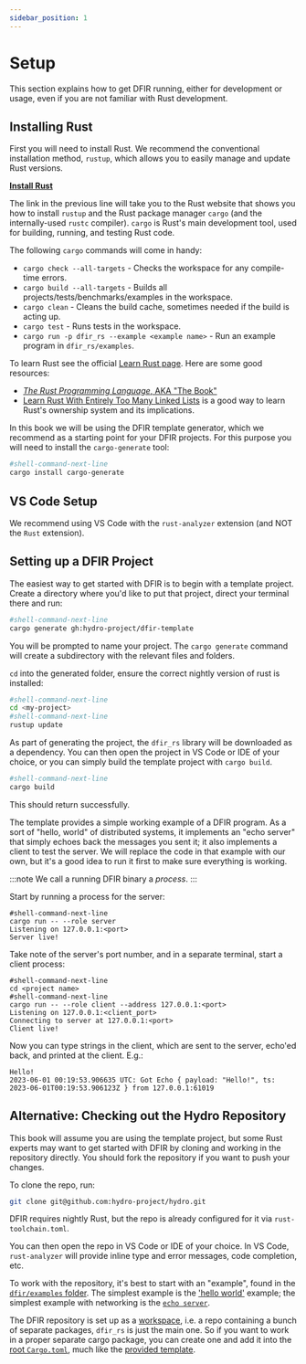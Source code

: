 ```yaml
---
sidebar_position: 1
---
```


# Setup

This section explains how to get DFIR running, either for development or
usage, even if you are not familiar with Rust development.

## Installing Rust

First you will need to install Rust. We recommend the conventional installation
method, `rustup`, which allows you to easily manage and update Rust versions.

[**Install Rust**](https://www.rust-lang.org/tools/install)

The link in the previous line will take you to the Rust website that shows you how to
install `rustup` and the Rust package manager `cargo` (and the
internally-used `rustc` compiler). `cargo` is Rust's main development tool,
used for building, running, and testing Rust code.

The following `cargo` commands will come in handy:
* `cargo check --all-targets` - Checks the workspace for any compile-time
  errors.
* `cargo build --all-targets` - Builds all projects/tests/benchmarks/examples
  in the workspace.
* `cargo clean` - Cleans the build cache, sometimes needed if the build is
  acting up.
* `cargo test` - Runs tests in the workspace.
* `cargo run -p dfir_rs --example <example name>` - Run an example program in
  `dfir_rs/examples`.

To learn Rust see the official [Learn Rust page](https://www.rust-lang.org/learn).
Here are some good resources:
* [_The Rust Programming Language_, AKA "The Book"](https://doc.rust-lang.org/book/)
* [Learn Rust With Entirely Too Many Linked Lists](https://rust-unofficial.github.io/too-many-lists/)
  is a good way to learn Rust's ownership system and its
  implications.

In this book we will be using the DFIR template generator, which we recommend
as a starting point for your DFIR projects. For this purpose you
will need to install the `cargo-generate` tool:
```bash
#shell-command-next-line
cargo install cargo-generate
```

## VS Code Setup

We recommend using VS Code with the `rust-analyzer` extension (and NOT the
`Rust` extension).

## Setting up a DFIR Project
The easiest way to get started with DFIR is to begin with a template project.
Create a directory where you'd like to put that project, direct your terminal there and run:
```bash
#shell-command-next-line
cargo generate gh:hydro-project/dfir-template
```
You will be prompted to name your project. The `cargo generate` command will create a subdirectory
with the relevant files and folders.

`cd` into the generated folder, ensure the correct nightly version of rust is installed:
```bash
#shell-command-next-line
cd <my-project>
#shell-command-next-line
rustup update
```

As part of generating the project, the `dfir_rs` library will be downloaded as a dependency.
You can then open the project in VS Code or IDE of your choice, or
you can simply build the template project with `cargo build`.
```bash
#shell-command-next-line
cargo build
```
This should return successfully.

The template provides a simple working example of a DFIR program.
As a sort of "hello, world" of distributed systems, it implements an "echo server" that
simply echoes back the messages you sent it; it also implements a client to test the server.
We will replace the code in that example with our own, but it's a good idea to run it first to make sure everything is working.

:::note
We call a running DFIR binary a *process*.
:::

Start by running a process for the server:
```console
#shell-command-next-line
cargo run -- --role server
Listening on 127.0.0.1:<port>
Server live!
```

Take note of the server's port number, and in a separate terminal, start a client process:
```console
#shell-command-next-line
cd <project name>
#shell-command-next-line
cargo run -- --role client --address 127.0.0.1:<port>
Listening on 127.0.0.1:<client_port>
Connecting to server at 127.0.0.1:<port>
Client live!
```
Now you can type strings in the client, which are sent to the server, echo'ed back, and printed at the client. E.g.:
```console
Hello!
2023-06-01 00:19:53.906635 UTC: Got Echo { payload: "Hello!", ts: 2023-06-01T00:19:53.906123Z } from 127.0.0.1:61019
```

## Alternative: Checking out the Hydro Repository

This book will assume you are using the template project, but some
Rust experts may want to get started with DFIR by cloning and working in the
repository directly.
You should fork the repository if you want to push your
changes.

To clone the repo, run:
```bash
git clone git@github.com:hydro-project/hydro.git
```
DFIR requires nightly Rust, but the repo is already configured for it via
`rust-toolchain.toml`.

You can then open the repo in VS Code or IDE of your choice. In VS Code, `rust-analyzer`
will provide inline type and error messages, code completion, etc.

To work with the repository, it's best to start with an "example", found in the
[`dfir/examples` folder](https://github.com/hydro-project/hydro/tree/main/dfir_rs/examples).
The simplest example is the
['hello world'](https://github.com/hydro-project/hydro/blob/main/dfir_rs/examples/hello_world/main.rs) example;
the simplest example with networking is the
[`echo server`](https://github.com/hydro-project/hydro/blob/main/dfir_rs/examples/echoserver/main.rs).

The DFIR repository is set up as a [workspace](https://doc.rust-lang.org/book/ch14-03-cargo-workspaces.html),
i.e. a repo containing a bunch of separate packages, `dfir_rs` is just the
main one. So if you want to work in a proper separate cargo package, you can
create one and add it into the [root `Cargo.toml`](https://github.com/hydro-project/hydro/blob/main/Cargo.toml),
much like the [provided template](https://github.com/hydro-project/hydro/tree/main/template/dfir#readme).

